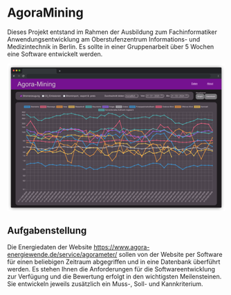 # AgoraMining

Dieses Projekt entstand im Rahmen der Ausbildung zum Fachinformatiker Anwendungsentwicklung am Oberstufenzentrum Informations- und Medizintechnik in Berlin. Es sollte in einer Gruppenarbeit über 5 Wochen eine Software entwickelt werden.

![Webapp Demo](documentation/resources/webapp_demo.png)

## Aufgabenstellung

Die Energiedaten der Website https://www.agora-energiewende.de/service/agorameter/ sollen von der Website per Software für einen beliebigen Zeitraum abgegriffen und in eine Datenbank überführt werden. Es stehen Ihnen die Anforderungen für die Softwareentwicklung zur Verfügung und die Bewertung erfolgt in den wichtigsten Meilensteinen. Sie entwickeln jeweils zusätzlich ein Muss-, Soll- und Kannkriterium.
